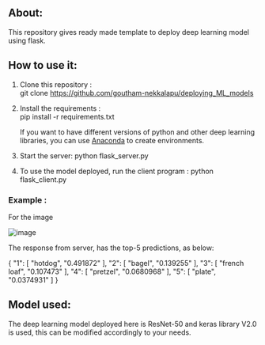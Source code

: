 

## About:
This repository gives ready made template to deploy deep learning model using flask. 

## How to use it:
1. Clone this repository : <br>
   git clone https://github.com/goutham-nekkalapu/deploying_ML_models

2. Install the requirements : <br>
   pip install -r requirements.txt 
      
    If you want to have different versions of python and other deep learning libraries, you can use [Anaconda](https://anaconda.org/anaconda/python) to create environments.

3. Start the server:
python flask_server.py

4. To use the model deployed, run the client program : python flask_client.py

### Example :
For the image 


![image](http://farm3.static.flickr.com/2500/4038251210_1060c180b0.jpg)

The response from server, has the top-5 predictions, as below:

{
  "1": [
    "hotdog", 
    "0.491872"
  ], 
  "2": [
    "bagel", 
    "0.139255"
  ], 
  "3": [
    "french loaf", 
    "0.107473"
  ], 
  "4": [
    "pretzel", 
    "0.0680968"
  ], 
  "5": [
    "plate", 
    "0.0374931"
  ]
}



## Model used:
The deep learning model deployed here is ResNet-50 and keras library V2.0 is used, this can be modified accordingly to your needs.
